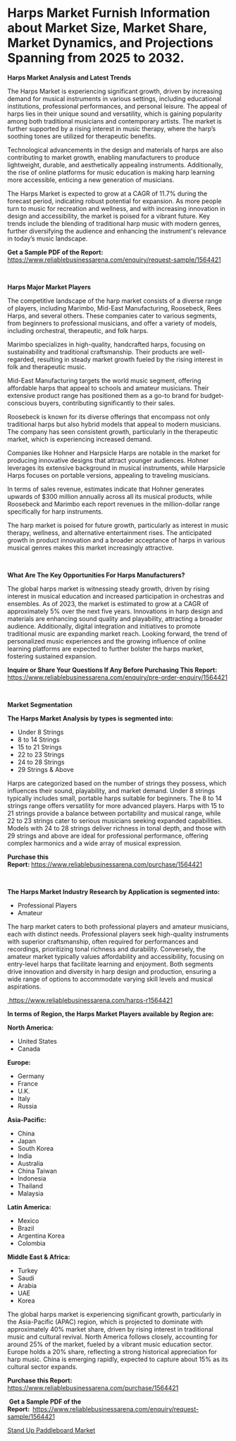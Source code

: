 <p><h1>Harps Market Furnish Information about Market Size, Market Share, Market Dynamics, and Projections Spanning from 2025 to 2032.</h1></p><p><strong>Harps Market Analysis and Latest Trends</strong></p>
<p><p>The Harps Market is experiencing significant growth, driven by increasing demand for musical instruments in various settings, including educational institutions, professional performances, and personal leisure. The appeal of harps lies in their unique sound and versatility, which is gaining popularity among both traditional musicians and contemporary artists. The market is further supported by a rising interest in music therapy, where the harp’s soothing tones are utilized for therapeutic benefits.</p><p>Technological advancements in the design and materials of harps are also contributing to market growth, enabling manufacturers to produce lightweight, durable, and aesthetically appealing instruments. Additionally, the rise of online platforms for music education is making harp learning more accessible, enticing a new generation of musicians.</p><p>The Harps Market is expected to grow at a CAGR of 11.7% during the forecast period, indicating robust potential for expansion. As more people turn to music for recreation and wellness, and with increasing innovation in design and accessibility, the market is poised for a vibrant future. Key trends include the blending of traditional harp music with modern genres, further diversifying the audience and enhancing the instrument's relevance in today’s music landscape.</p></p>
<p><strong>Get a Sample PDF of the Report:&nbsp;</strong> <a href="https://www.reliablebusinessarena.com/enquiry/request-sample/1564421?utm_campaign=2488&utm_medium=2&utm_source=Github&utm_content=ia&utm_term=04042025&utm_id=harps">https://www.reliablebusinessarena.com/enquiry/request-sample/1564421</a></p>
<p>&nbsp;</p>
<p><strong>Harps Major Market Players</strong></p>
<p><p>The competitive landscape of the harp market consists of a diverse range of players, including Marimbo, Mid-East Manufacturing, Roosebeck, Rees Harps, and several others. These companies cater to various segments, from beginners to professional musicians, and offer a variety of models, including orchestral, therapeutic, and folk harps.</p><p>Marimbo specializes in high-quality, handcrafted harps, focusing on sustainability and traditional craftsmanship. Their products are well-regarded, resulting in steady market growth fueled by the rising interest in folk and therapeutic music. </p><p>Mid-East Manufacturing targets the world music segment, offering affordable harps that appeal to schools and amateur musicians. Their extensive product range has positioned them as a go-to brand for budget-conscious buyers, contributing significantly to their sales.</p><p>Roosebeck is known for its diverse offerings that encompass not only traditional harps but also hybrid models that appeal to modern musicians. The company has seen consistent growth, particularly in the therapeutic market, which is experiencing increased demand.</p><p>Companies like Hohner and Harpsicle Harps are notable in the market for producing innovative designs that attract younger audiences. Hohner leverages its extensive background in musical instruments, while Harpsicle Harps focuses on portable versions, appealing to traveling musicians.</p><p>In terms of sales revenue, estimates indicate that Hohner generates upwards of $300 million annually across all its musical products, while Roosebeck and Marimbo each report revenues in the million-dollar range specifically for harp instruments.</p><p>The harp market is poised for future growth, particularly as interest in music therapy, wellness, and alternative entertainment rises. The anticipated growth in product innovation and a broader acceptance of harps in various musical genres makes this market increasingly attractive.</p></p>
<p>&nbsp;</p>
<p><strong>What Are The Key Opportunities For Harps Manufacturers?</strong></p>
<p><p>The global harps market is witnessing steady growth, driven by rising interest in musical education and increased participation in orchestras and ensembles. As of 2023, the market is estimated to grow at a CAGR of approximately 5% over the next five years. Innovations in harp design and materials are enhancing sound quality and playability, attracting a broader audience. Additionally, digital integration and initiatives to promote traditional music are expanding market reach. Looking forward, the trend of personalized music experiences and the growing influence of online learning platforms are expected to further bolster the harps market, fostering sustained expansion.</p></p>
<p><strong>Inquire or Share Your Questions If Any Before Purchasing This Report:</strong> <a href="https://www.reliablebusinessarena.com/enquiry/pre-order-enquiry/1564421?utm_campaign=2488&utm_medium=2&utm_source=Github&utm_content=ia&utm_term=04042025&utm_id=harps">https://www.reliablebusinessarena.com/enquiry/pre-order-enquiry/1564421</a></p>
<p>&nbsp;</p>
<p><strong>Market Segmentation</strong></p>
<p><strong>The Harps Market Analysis by types is segmented into:</strong></p>
<p><ul><li>Under 8 Strings</li><li>8 to 14 Strings</li><li>15 to 21 Strings</li><li>22 to 23 Strings</li><li>24 to 28 Strings</li><li>29 Strings & Above</li></ul></p>
<p><p>Harps are categorized based on the number of strings they possess, which influences their sound, playability, and market demand. Under 8 strings typically includes small, portable harps suitable for beginners. The 8 to 14 strings range offers versatility for more advanced players. Harps with 15 to 21 strings provide a balance between portability and musical range, while 22 to 23 strings cater to serious musicians seeking expanded capabilities. Models with 24 to 28 strings deliver richness in tonal depth, and those with 29 strings and above are ideal for professional performance, offering complex harmonics and a wide array of musical expression.</p></p>
<p><strong>Purchase this Report:&nbsp;</strong><a href="https://www.reliablebusinessarena.com/purchase/1564421?utm_campaign=2488&utm_medium=2&utm_source=Github&utm_content=ia&utm_term=04042025&utm_id=harps">https://www.reliablebusinessarena.com/purchase/1564421</a></p>
<p>&nbsp;</p>
<p><strong>The Harps Market Industry Research by Application is segmented into:</strong></p>
<p><ul><li>Professional Players</li><li>Amateur</li></ul></p>
<p><p>The harp market caters to both professional players and amateur musicians, each with distinct needs. Professional players seek high-quality instruments with superior craftsmanship, often required for performances and recordings, prioritizing tonal richness and durability. Conversely, the amateur market typically values affordability and accessibility, focusing on entry-level harps that facilitate learning and enjoyment. Both segments drive innovation and diversity in harp design and production, ensuring a wide range of options to accommodate varying skill levels and musical aspirations.</p></p>
<p><a href="https://www.reliablebusinessarena.com/harps-r1564421?utm_campaign=2488&utm_medium=2&utm_source=Github&utm_content=ia&utm_term=04042025&utm_id=harps">&nbsp;https://www.reliablebusinessarena.com/harps-r1564421</a></p>
<p><strong>In terms of Region, the Harps Market Players available by Region are:</strong></p>
<p>
    <p> <strong> North America: </strong>
        <ul>
            <li>United States</li>
            <li>Canada</li>
        </ul>
        </p> 
    <p> <strong> Europe: </strong>
        <ul>
            <li>Germany</li>
            <li>France</li>
            <li>U.K.</li>
            <li>Italy</li>
            <li>Russia</li>
        </ul>
        </p> 
    <p> <strong> Asia-Pacific: </strong>
        <ul>
            <li>China</li>
            <li>Japan</li>
            <li>South Korea</li>
            <li>India</li>
            <li>Australia</li>
            <li>China Taiwan</li>
            <li>Indonesia</li>
            <li>Thailand</li>
            <li>Malaysia</li>
        </ul>
        </p> 
    <p> <strong> Latin America: </strong>
        <ul>
            <li>Mexico</li>
            <li>Brazil</li>
            <li>Argentina Korea</li>
            <li>Colombia</li>
        </ul>
        </p> 
    <p> <strong> Middle East & Africa: </strong>
        <ul>
            <li>Turkey</li>
            <li>Saudi</li>
            <li>Arabia</li>
            <li>UAE</li>
            <li>Korea</li>
        </ul>
    </p>
    </p>
<p><p>The global harps market is experiencing significant growth, particularly in the Asia-Pacific (APAC) region, which is projected to dominate with approximately 40% market share, driven by rising interest in traditional music and cultural revival. North America follows closely, accounting for around 25% of the market, fueled by a vibrant music education sector. Europe holds a 20% share, reflecting a strong historical appreciation for harp music. China is emerging rapidly, expected to capture about 15% as its cultural sector expands.</p></p>
<p><strong>Purchase this Report: </strong><a href="https://www.reliablebusinessarena.com/purchase/1564421?utm_campaign=2488&utm_medium=2&utm_source=Github&utm_content=ia&utm_term=04042025&utm_id=harps">https://www.reliablebusinessarena.com/purchase/1564421</a></p>
<p>&nbsp;<strong>Get a Sample PDF of the Report:&nbsp;&nbsp;</strong><a href="https://www.reliablebusinessarena.com/enquiry/request-sample/1564421?utm_campaign=2488&utm_medium=2&utm_source=Github&utm_content=ia&utm_term=04042025&utm_id=harps">https://www.reliablebusinessarena.com/enquiry/request-sample/1564421</a></p>
<p><strong></strong></p>
<p><p><a href="https://github.com/sherikacas30/Market-Research-Report-List-1/blob/main/stand-up-paddleboard-market.md?utm_campaign=2488&utm_medium=2&utm_source=Github&utm_content=ia&utm_term=04042025&utm_id=harps">Stand Up Paddleboard Market</a></p></p>